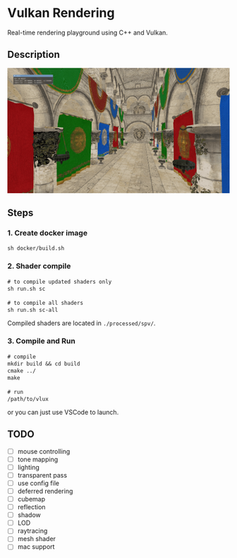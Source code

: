 # Vulkan Rendering
Real-time rendering playground using C++ and Vulkan.

## Description
![screenshot](assets/screenshot.png)

## Steps
### 1. Create docker image
```shell
sh docker/build.sh
```

### 2. Shader compile
```shell
# to compile updated shaders only
sh run.sh sc

# to compile all shaders
sh run.sh sc-all
```
Compiled shaders are located in `./processed/spv/`.

### 3. Compile and Run
```shell 
# compile
mkdir build && cd build
cmake ../
make

# run
/path/to/vlux
```
or you can just use VSCode to launch.


## TODO
- [ ] mouse controlling
- [ ] tone mapping
- [ ] lighting
- [ ] transparent pass
- [ ] use config file
- [ ] deferred rendering
- [ ] cubemap
- [ ] reflection
- [ ] shadow
- [ ] LOD
- [ ] raytracing
- [ ] mesh shader
- [ ] mac support
